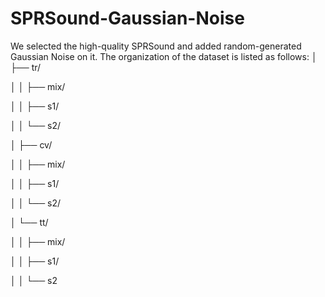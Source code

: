 # SPRSound-Gaussian-Noise
We selected the high-quality SPRSound and added random-generated Gaussian Noise on it.
The organization of the dataset is listed as follows:
│   ├── tr/

│   │   ├── mix/

│   │   ├── s1/

│   │   └── s2/


│   ├── cv/

│   │   ├── mix/

│   │   ├── s1/

│   │   └── s2/


│   └── tt/

│   │   ├── mix/

│   │   ├── s1/

│   │   └── s2
